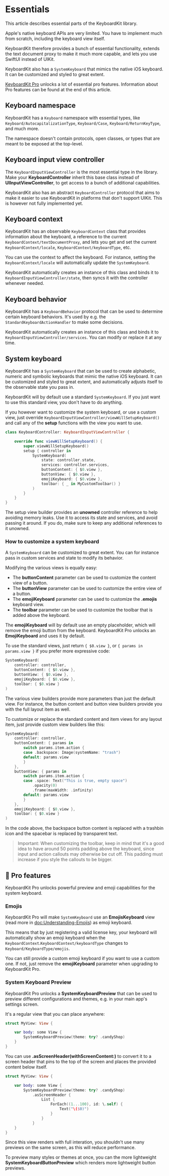 # Essentials

This article describes essential parts of the KeyboardKit library.

Apple's native keyboard APIs are very limited. You have to implement much from scratch, including the keyboard view itself.

KeyboardKit therefore provides a bunch of essential functionality, extends the text document proxy to make it much more capable, and lets you use SwiftUI instead of UIKit.

KeyboardKit also has a ``SystemKeyboard`` that mimics the native iOS keyboard. It can be customized and styled to great extent.

[KeyboardKit Pro][Pro] unlocks a lot of essential pro features. Information about Pro features can be found at the end of this article.



## Keyboard namespace

KeyboardKit has a ``Keyboard`` namespace with essential types, like ``Keyboard/AutocapitalizationType``, ``Keyboard/Case``, ``Keyboard/ReturnKeyType``, and much more.

The namespace doesn't contain protocols, open classes, or types that are meant to be exposed at the top-level.



## Keyboard input view controller

The ``KeyboardInputViewController`` is the most essential type in the library. Make your **KeyboardController** inherit this base class instead of **UIInputViewController**, to get access to a bunch of additional capabilities.

KeyboardKit also has an abstract ``KeyboardController`` protocol that aims to make it easier to use KeyboardKit in platforms that don't support UIKit. This is however not fully implemented yet.



## Keyboard context

KeyboardKit has an observable ``KeyboardContext`` class that provides information about the keyboard, a reference to the current ``KeyboardContext/textDocumentProxy``, and lets you get and set the current ``KeyboardContext/locale``, ``KeyboardContext/keyboardType``, etc.

You can use the context to affect the keyboard. For instance, setting the ``KeyboardContext/locale`` will automatically update the ``SystemKeyboard``.

KeyboardKit automatically creates an instance of this class and binds it to ``KeyboardInputViewController/state``, then syncs it with the controller whenever needed.



## Keyboard behavior

KeyboardKit has a ``KeyboardBehavior`` protocol that can be used to determine certain keyboard behaviors. It's used by e.g. the ``StandardKeyboardActionHandler`` to make some decisions.

KeyboardKit automatically creates an instance of this class and binds it to ``KeyboardInputViewController/services``. You can modify or replace it at any time.



## System keyboard

KeyboardKit has a ``SystemKeyboard`` that can be used to create alphabetic, numeric and symbolic keyboards that mimic the native iOS keyboard. It can be customized and styled to great extent, and automatically adjusts itself to the observable state you pass in. 

KeyboardKit will by default use a standard ``SystemKeyboard``. If you just want to use this standard view, you don't have to do anything.

If you however want to customize the system keyboard, or use a custom view, just override ``KeyboardInputViewController/viewWillSetupKeyboard()`` and call any of the **setup** functions with the view you want to use.

```swift
class KeyboardController: KeyboardInputViewController {

    override func viewWillSetupKeyboard() {
        super.viewWillSetupKeyboard()
        setup { controller in
            SystemKeyboard(
                state: controller.state,
                services: controller.services,
                buttonContent: { $0.view },
                buttonView: { $0.view },
                emojiKeyboard: { $0.view },
                toolbar: { _ in MyCustomToolbar() }
            )
        }
    }
}
```

The setup view builder provides an **unowned** controller reference to help avoiding memory leaks. Use it to access its state and services, and avoid passing it around. If you do, make sure to keep any additional references to it unowned.


### How to customize a system keyboard

A ``SystemKeyboard`` can be customized to great extent. You can for instance pass in custom services and state to modify its behavior.

Modifying the various views is equally easy:

* The **buttonContent** parameter can be used to customize the content view of a button.
* The **buttonView** parameter can be used to customize the entire view of a button.
* The **emojiKeyboard** parameter can be used to customize the **.emojis** keyboard view.
* The **toolbar** parameter can be used to customize the toolbar that is added above the keyboard.

The **emojiKeyboard** will by default use an empty placeholder, which will remove the emoji button from the keyboard. KeyboardKit Pro unlocks an **EmojiKeyboard** and uses it by default.

To use the standard views, just return `{ $0.view }`, or `{ params in params.view }` if you prefer more expressive code:

```swift
SystemKeyboard(
    controller: controller,
    buttonContent: { $0.view },
    buttonView: { $0.view },
    emojiKeyboard: { $0.view },
    toolbar: { $0.view }
)
```

The various view builders provide more parameters than just the default view. For instance, the button content and button view builders provide you with the full layout item as well.

To customize or replace the standard content and item views for any layout item, just provide custom view builders like this:

```swift
SystemKeyboard(
    controller: controller,
    buttonContent: { params in
        switch params.item.action {
        case .backspace: Image(systemName: "trash")
        default: params.view
        }
    },
    buttonView: { params in
        switch params.item.action {
        case .space: Text("This is true, empty space")
            .opacity(0)
            .frame(maxWidth: .infinity)
        default: params.view
        }
    },
    emojiKeyboard: { $0.view },
    toolbar: { $0.view }
)
```

In the code above, the backspace button content is replaced with a trashbin icon and the spacebar is replaced by transparent text.

> Important: When customizing the toolbar, keep in mind that it's a good idea to have around 50 points padding above the keyboard, since input and action callouts may otherwise be cut off. This padding must increase if you style the callouts to be bigger. 



## 👑 Pro features

KeyboardKit Pro unlocks powerful preview and emoji capabilities for the system keyboard.


### Emojis

KeyboardKit Pro will make ``SystemKeyboard`` use an **EmojisKeyboard** view (read more in <doc:Understanding-Emojis>) as emoji keyboard.

This means that by just registering a valid license key, your keyboard will automatically show an emoji keyboard when the ``KeyboardContext``.``KeyboardContext/keyboardType`` changes to ``Keyboard/KeyboardType/emojis``.

You can still provide a custom emoji keyboard if you want to use a custom one. If not, just remove the **emojiKeyboard** parameter when upgrading to KeyboardKit Pro.


### System Keyboard Preview

KeyboardKit Pro unlocks a **SystemKeyboardPreview** that can be used to preview different configurations and themes, e.g. in your main app's settings screen.

It's a regular view that you can place anywhere:

```swift
struct MyView: View {

    var body: some View {
        SystemKeyboardPreview(theme: try? .candyShop)
    }
}
```

You can use **.asScreenHeader(withScreenContent:)** to convert it to a screen header that pins to the top of the screen and places the provided content below itself.

```swift
struct MyView: View {

    var body: some View {
        SystemKeyboardPreview(theme: try? .candyShop)
            .asScreenHeader {
                List {
                    ForEach((1...100), id: \.self) {
                        Text("\($0)")
                    }
                }
            }
    }
}
```

Since this view renders with full interation, you shouldn't use many previews on the same screen, as this will reduce performance.

To preview many styles or themes at once, you can the more lightweight **SystemKeyboardButtonPreview** which renders more lightweight button previews.



[Pro]: https://github.com/KeyboardKit/KeyboardKitPro
